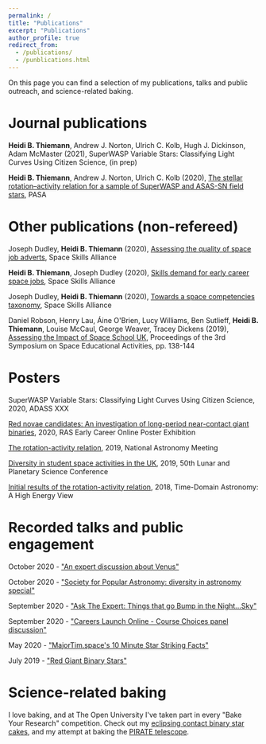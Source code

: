 ```yaml
---
permalink: /
title: "Publications"
excerpt: "Publications"
author_profile: true
redirect_from: 
  - /publications/
  - /punblications.html
---
```


On this page you can find a selection of my publications, talks and public outreach, and science-related baking.

Journal publications
======

**Heidi B. Thiemann**, Andrew J. Norton, Ulrich C. Kolb, Hugh J. Dickinson, Adam McMaster (2021), SuperWASP Variable Stars: Classifying Light Curves Using Citizen Science, (in prep)

**Heidi B. Thiemann**, Andrew J. Norton, Ulrich C. Kolb (2020), [The stellar rotation–activity relation for a sample of SuperWASP and ASAS-SN field stars](https://www.cambridge.org/core/journals/publications-of-the-astronomical-society-of-australia/article/stellar-rotationactivity-relation-for-a-sample-of-superwasp-and-asassn-field-stars/0B2772DE14A99FC44E73F32704D3FA8B), PASA

Other publications (non-refereed)
======

Joseph Dudley, **Heidi B. Thiemann** (2020), [Assessing the quality of space job adverts](https://spaceskills.org/job-advert-quality), Space Skills Alliance

**Heidi B. Thiemann**, Joseph Dudley (2020), [Skills demand for early career space jobs](https://spaceskills.org/skills-demand-for-early-career-space-jobs), Space Skills Alliance

Joseph Dudley, **Heidi B. Thiemann** (2020), [Towards a space competencies taxonomy](https://spaceskills.org/towards-a-space-competencies-taxonomy), Space Skills Alliance

Daniel Robson, Henry Lau, Áine O'Brien, Lucy Williams, Ben Sutlieff, **Heidi B. Thiemann**, Louise McCaul, George Weaver, Tracey Dickens (2019), [Assessing the Impact of Space School UK](https://arxiv.org/abs/2006.06680), Proceedings of the 3rd Symposium on Space Educational Activities, pp. 138-144


Posters
======
SuperWASP Variable Stars: Classifying Light Curves Using Citizen Science, 2020, ADASS XXX

[Red novae candidates: An investigation of long-period near-contact giant binaries](https://ras.ac.uk/poster-contest/heidi-thiemann), 2020, RAS Early Career Online Poster Exhibition

[The rotation-activity relation](https://nam2019.org/posters/details/32/160), 2019, National Astronomy Meeting

[Diversity in student space activities in the UK](https://www.hou.usra.edu/meetings/lpsc2019/eposter/2380.pdf), 2019, 50th Lunar and Planetary Science Conference

[Initial results of the rotation-activity relation](https://www.cosmos.esa.int/documents/332006/1602912/AbstractBook.pdf), 2018, Time-Domain Astronomy: A High Energy View

Recorded talks and public engagement
======
October 2020 - ["An expert discussion about Venus"](https://www.youtube.com/watch?v=dhhvbOaayhY)

October 2020 - ["Society for Popular Astronomy: diversity in astronomy special"](https://www.facebook.com/watch/live/?v=615513355794974&ref=watch_permalink)

September 2020 - ["Ask The Expert: Things that go Bump in the Night...Sky"](https://www.youtube.com/watch?v=fX1lfwIrHI4&list=PLar-D-A84stgVg2wxjDQaH1eAUDPdhRc3&index=8)

September 2020 - ["Careers Launch Online - Course Choices panel discussion"](https://www.youtube.com/watch?v=qWP9EmgGhpU)

May 2020 - ["MajorTim.space's 10 Minute Star Striking Facts"](https://www.youtube.com/watch?v=najA_qojpGA)

July 2019 - ["Red Giant Binary Stars"](https://www.youtube.com/watch?v=DbuOpXI202E)

Science-related baking
======

I love baking, and at The Open University I've taken part in every "Bake Your Research" competition. Check out my [eclipsing contact binary star cakes](https://twitter.com/heidi_teaman/status/1050045772371283979/photo/3), and my attempt at baking the [PIRATE telescope](https://twitter.com/heidi_teaman/status/1194254321266896896).

